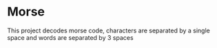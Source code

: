 # Morse
This project decodes morse code, characters are separated by a single space and words are separated by 3 spaces

